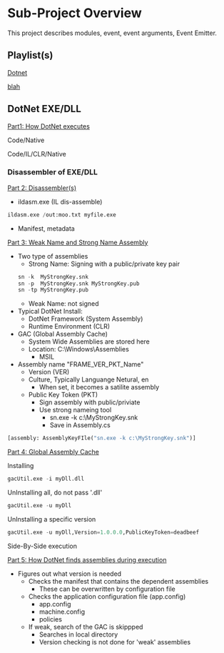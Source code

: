 # Sub-Project Overview

This project describes modules, event, event arguments, Event Emitter.

## Playlist(s)

[Dotnet](https://www.youtube.com/playlist?list=PL8598C97BA1D871C1)

[blah](https://www.youtube.com/watch?v=HjyBzx23h98)

## DotNet EXE/DLL

[Part1: How DotNet executes](https://www.youtube.com/watch?v=ruf4U9_Rbss&list=PL8598C97BA1D871C1) 

Code/Native

Code/IL/CLR/Native

### Disassembler of EXE/DLL

[Part 2: Disassembler(s)](https://www.youtube.com/watch?v=D_1Op4TBM-Y&list=PL8598C97BA1D871C1&index=2) 

* ildasm.exe (IL dis-assemble)
```python
ildasm.exe /out:moo.txt myfile.exe
```
* Manifest, metadata

[Part 3: Weak Name and Strong Name Assembly](https://www.youtube.com/watch?v=p6u7n_BPcVw&list=PL8598C97BA1D871C1&index=3) 
- Two type of assemblies
  - Strong Name: Signing with a public/private key pair
  ```python
  sn -k  MyStrongKey.snk
  sn -p  MyStrongKey.snk MyStrongKey.pub
  sn -tp MyStrongKey.pub
  ```
  - Weak Name: not signed
- Typical DotNet Install: 
  - DotNet Framework (System Assembly)
  - Runtime Environment (CLR)
- GAC (Global Assembly Cache)
  - System Wide Assemblies are stored here
  - Location: C:\Windows\Assemblies
    - MSIL
- Assembly name "FRAME_VER_PKT_Name"
  - Version (VER)
  - Culture, Typically Languange Netural, en
    - When set, it becomes a satilite assembly
  - Public Key Token (PKT)
    - Sign assembly with public/priviate
    - Use strong nameing tool
      - sn.exe -k c:\MyStrongKey.snk
      - Save in Assembly.cs
```python
[assembly: AssemblyKeyFIle("sn.exe -k c:\MyStrongKey.snk")]
```

[Part 4: Global Assembly Cache](https://www.youtube.com/watch?v=FYmRrEYyhCM&list=PL8598C97BA1D871C1&index=4) 

Installing
```python
gacUtil.exe -i myDll.dll
```
UnInstalling all, do not pass '.dll'
```python
gacUtil.exe -u myDll
```

UnInstalling a specific version
```python
gacUtil.exe -u myDll,Version=1.0.0.0,PublicKeyToken=deadbeef
```

Side-By-Side execution

[Part 5: How DotNet finds assemblies during execution](https://www.youtube.com/watch?v=FYmRrEYyhCM&list=PL8598C97BA1D871C1&index=5) 

- Figures out what version is needed
  - Checks the manifest that contains the dependent assemblies
    - These can be overwritten by configuration file
  - Checks the application configuration file (app.config)
    - app.config
    - machine.config
    - policies
  - If weak, search of the GAC is skippped
    - Searches in local directory
    - Version checking is not done for 'weak' assemblies


